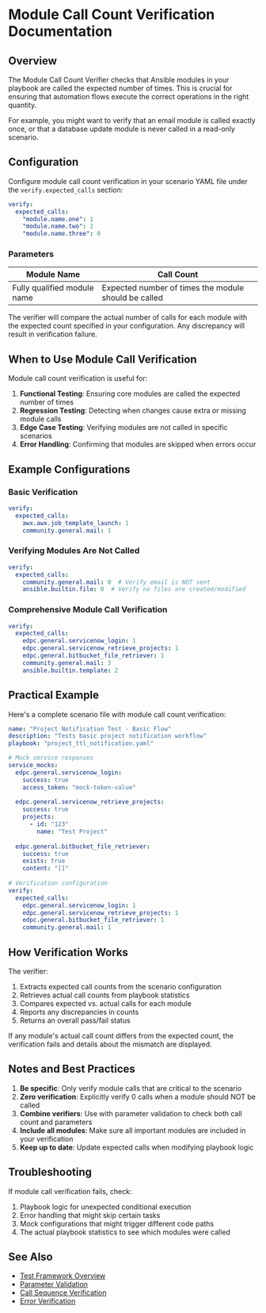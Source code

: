 # Module Call Count Verification Documentation

## Overview

The Module Call Count Verifier checks that Ansible modules in your playbook are called the expected number of times. This is crucial for ensuring that automation flows execute the correct operations in the right quantity.

For example, you might want to verify that an email module is called exactly once, or that a database update module is never called in a read-only scenario.

## Configuration

Configure module call count verification in your scenario YAML file under the `verify.expected_calls` section:

```yaml
verify:
  expected_calls:
    "module.name.one": 1
    "module.name.two": 2
    "module.name.three": 0
```

### Parameters

| Module Name | Call Count |
|-------------|------------|
| Fully qualified module name | Expected number of times the module should be called |

The verifier will compare the actual number of calls for each module with the expected count specified in your configuration. Any discrepancy will result in verification failure.

## When to Use Module Call Verification

Module call count verification is useful for:

1. **Functional Testing**: Ensuring core modules are called the expected number of times
2. **Regression Testing**: Detecting when changes cause extra or missing module calls
3. **Edge Case Testing**: Verifying modules are not called in specific scenarios
4. **Error Handling**: Confirming that modules are skipped when errors occur

## Example Configurations

### Basic Verification

```yaml
verify:
  expected_calls:
    awx.awx.job_template_launch: 1
    community.general.mail: 1
```

### Verifying Modules Are Not Called

```yaml
verify:
  expected_calls:
    community.general.mail: 0  # Verify email is NOT sent
    ansible.builtin.file: 0  # Verify no files are created/modified
```

### Comprehensive Module Call Verification

```yaml
verify:
  expected_calls:
    edpc.general.servicenow_login: 1
    edpc.general.servicenow_retrieve_projects: 1
    edpc.general.bitbucket_file_retriever: 1
    community.general.mail: 3
    ansible.builtin.template: 2
```

## Practical Example

Here's a complete scenario file with module call count verification:

```yaml
name: "Project Notification Test - Basic Flow"
description: "Tests basic project notification workflow"
playbook: "project_ttl_notification.yaml"

# Mock service responses
service_mocks:
  edpc.general.servicenow_login:
    success: true
    access_token: "mock-token-value"
    
  edpc.general.servicenow_retrieve_projects:
    success: true
    projects:
      - id: "123"
        name: "Test Project"
        
  edpc.general.bitbucket_file_retriever:
    success: true
    exists: true
    content: "[]"
    
# Verification configuration
verify:
  expected_calls:
    edpc.general.servicenow_login: 1
    edpc.general.servicenow_retrieve_projects: 1
    edpc.general.bitbucket_file_retriever: 1
    community.general.mail: 1
```

## How Verification Works

The verifier:
1. Extracts expected call counts from the scenario configuration
2. Retrieves actual call counts from playbook statistics
3. Compares expected vs. actual calls for each module
4. Reports any discrepancies in counts
5. Returns an overall pass/fail status

If any module's actual call count differs from the expected count, the verification fails and details about the mismatch are displayed.

## Notes and Best Practices

1. **Be specific**: Only verify module calls that are critical to the scenario
2. **Zero verification**: Explicitly verify 0 calls when a module should NOT be called
3. **Combine verifiers**: Use with parameter validation to check both call count and parameters
4. **Include all modules**: Make sure all important modules are included in your verification
5. **Keep up to date**: Update expected calls when modifying playbook logic

## Troubleshooting

If module call verification fails, check:
1. Playbook logic for unexpected conditional execution
2. Error handling that might skip certain tasks
3. Mock configurations that might trigger different code paths
4. The actual playbook statistics to see which modules were called

## See Also

- [Test Framework Overview](test_framework.md)
- [Parameter Validation](parameter_verifier.md)
- [Call Sequence Verification](sequence_verifier.md)
- [Error Verification](error_verifier.md)
